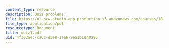 ```yaml
---
content_type: resource
description: Quiz problems.
file: https://ol-ocw-studio-app-production.s3.amazonaws.com/courses/18-435j-quantum-computation-fall-2003/4f302aecca6cd3e81aa69ea1b1e40a85_quiz1.pdf
file_type: application/pdf
resourcetype: Document
title: quiz1.pdf
uid: 4f302aec-ca6c-d3e8-1aa6-9ea1b1e40a85
---
```

